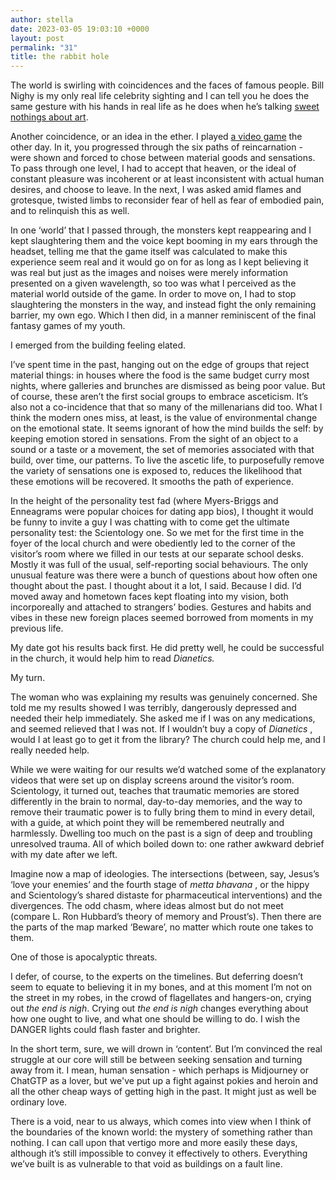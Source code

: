 ```yaml
---
author: stella
date: 2023-03-05 19:03:10 +0000
layout: post
permalink: "31"
title: the rabbit hole
---
```



The world is swirling with coincidences and the faces of famous people. Bill
Nighy is my only real life celebrity sighting and I can tell you he does the
same gesture with his hands in real life as he does when he’s talking [sweet
nothings about art](https://angst.blog/30 "sweet nothings about art").

Another coincidence, or an idea in the ether. I played [a video
game](https://www.zabludowiczcollection.com/exhibitions/view/luyang-netineti
"a video game") the other day. In it, you progressed through the six paths of
reincarnation - were shown and forced to chose between material goods and
sensations. To pass through one level, I had to accept that heaven, or the
ideal of constant pleasure was incoherent or at least inconsistent with actual
human desires, and choose to leave. In the next, I was asked amid flames and
grotesque, twisted limbs to reconsider fear of hell as fear of embodied pain,
and to relinquish this as well.

In one ‘world’ that I passed through, the monsters kept reappearing and I kept
slaughtering them and the voice kept booming in my ears through the headset,
telling me that the game itself was calculated to make this experience seem
real and it would go on for as long as I kept believing it was real but just
as the images and noises were merely information presented on a given
wavelength, so too was what I perceived as the material world outside of the
game. In order to move on, I had to stop slaughtering the monsters in the way,
and instead fight the only remaining barrier, my own ego. Which I then did, in
a manner reminiscent of the final fantasy games of my youth.

I emerged from the building feeling elated.

I’ve spent time in the past, hanging out on the edge of groups that reject
material things: in houses where the food is the same budget curry most
nights, where galleries and brunches are dismissed as being poor value. But of
course, these aren’t the first social groups to embrace asceticism. It’s also
not a co-incidence that that so many of the millenarians did too. What I think
the modern ones miss, at least, is the value of environmental change on the
emotional state. It seems ignorant of how the mind builds the self: by keeping
emotion stored in sensations. From the sight of an object to a sound or a
taste or a movement, the set of memories associated with that build, over
time, our patterns. To live the ascetic life, to purposefully remove the
variety of sensations one is exposed to, reduces the likelihood that these
emotions will be recovered. It smooths the path of experience.

In the height of the personality test fad (where Myers-Briggs and Enneagrams
were popular choices for dating app bios), I thought it would be funny to
invite a guy I was chatting with to come get the ultimate personality test:
the Scientology one. So we met for the first time in the foyer of the local
church and were obediently led to the corner of the visitor’s room where we
filled in our tests at our separate school desks. Mostly it was full of the
usual, self-reporting social behaviours. The only unusual feature was there
were a bunch of questions about how often one thought about the past. I
thought about it a lot, I said. Because I did. I’d moved away and hometown
faces kept floating into my vision, both incorporeally and attached to
strangers’ bodies. Gestures and habits and vibes in these new foreign places
seemed borrowed from moments in my previous life.

My date got his results back first. He did pretty well, he could be successful
in the church, it would help him to read _Dianetics._  

My turn.

The woman who was explaining my results was genuinely concerned. She told me
my results showed I was terribly, dangerously depressed and needed their help
immediately. She asked me if I was on any medications, and seemed relieved
that I was not. If I wouldn’t buy a copy of _Dianetics_ , would I at least go
to get it from the library? The church could help me, and I really needed
help.

While we were waiting for our results we’d watched some of the explanatory
videos that were set up on display screens around the visitor’s room.
Scientology, it turned out, teaches that traumatic memories are stored
differently in the brain to normal, day-to-day memories, and the way to remove
their traumatic power is to fully bring them to mind in every detail, with a
guide, at which point they will be remembered neutrally and harmlessly.
Dwelling too much on the past is a sign of deep and troubling unresolved
trauma. All of which boiled down to: one rather awkward debrief with my date
after we left.

Imagine now a map of ideologies. The intersections (between, say, Jesus’s
‘love your enemies’ and the fourth stage of _metta bhavana_ , or the hippy and
Scientology’s shared distaste for pharmaceutical interventions) and the
divergences. The odd chasm, where ideas almost but do not meet (compare L. Ron
Hubbard’s theory of memory and Proust’s). Then there are the parts of the map
marked ‘Beware’, no matter which route one takes to them.

One of those is apocalyptic threats.

I defer, of course, to the experts on the timelines. But deferring doesn’t
seem to equate to believing it in my bones, and at this moment I’m not on the
street in my robes, in the crowd of flagellates and hangers-on, crying out
_the end is nigh_. Crying out _the end is nigh_ changes everything about how
one ought to live, and what one should be willing to do. I wish the DANGER
lights could flash faster and brighter.

In the short term, sure, we will drown in ‘content’. But I’m convinced the
real struggle at our core will still be between seeking sensation and turning
away from it. I mean, human sensation - which perhaps is Midjourney or ChatGTP
as a lover, but we've put up a fight against pokies and heroin and all the
other cheap ways of getting high in the past. It might just as well be
ordinary love.

There is a void, near to us always, which comes into view when I think of the
boundaries of the known world: the mystery of something rather than nothing. I
can call upon that vertigo more and more easily these days, although it’s
still impossible to convey it effectively to others. Everything we’ve built is
as vulnerable to that void as buildings on a fault line.
  